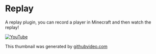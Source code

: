 # Replay
A replay plugin, you can record a player in Minecraft and then watch the replay!

[![YouTube](http://i.ytimg.com/vi/fWvxrB-byGc/hqdefault.jpg)](https://www.youtube.com/watch?v=fWvxrB-byGc)

This thumbnail was generated by [githubvideo.com](https://githubvideo.com)
